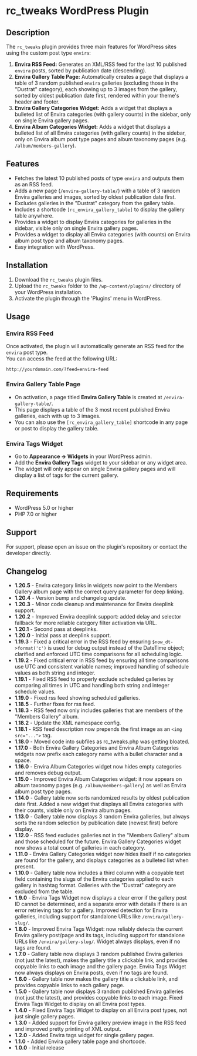 # rc_tweaks WordPress Plugin

## Description
The `rc_tweaks` plugin provides three main features for WordPress sites using the custom post type `envira`:

1. **Envira RSS Feed:** Generates an XML/RSS feed for the last 10 published `envira` posts, sorted by publication date (descending).
2. **Envira Gallery Table Page:** Automatically creates a page that displays a table of 3 random published `envira` galleries (excluding those in the "Dustrat" category), each showing up to 3 images from the gallery, sorted by oldest publication date first, rendered within your theme's header and footer.
3. **Envira Gallery Categories Widget:** Adds a widget that displays a bulleted list of Envira categories (with gallery counts) in the sidebar, only on single Envira gallery pages.
4. **Envira Album Categories Widget:** Adds a widget that displays a bulleted list of all Envira categories (with gallery counts) in the sidebar, only on Envira album post type pages and album taxonomy pages (e.g. `/album/members-gallery`).

## Features
- Fetches the latest 10 published posts of type `envira` and outputs them as an RSS feed.
- Adds a new page (`/envira-gallery-table/`) with a table of 3 random Envira galleries and images, sorted by oldest publication date first.
- Excludes galleries in the "Dustrat" category from the gallery table.
- Includes a shortcode `[rc_envira_gallery_table]` to display the gallery table anywhere.
- Provides a widget to display Envira categories for galleries in the sidebar, visible only on single Envira gallery pages.
- Provides a widget to display all Envira categories (with counts) on Envira album post type and album taxonomy pages.
- Easy integration with WordPress.

## Installation
1. Download the `rc_tweaks` plugin files.
2. Upload the `rc_tweaks` folder to the `/wp-content/plugins/` directory of your WordPress installation.
3. Activate the plugin through the 'Plugins' menu in WordPress.

## Usage

### Envira RSS Feed
Once activated, the plugin will automatically generate an RSS feed for the `envira` post type.  
You can access the feed at the following URL:
```
http://yourdomain.com/?feed=envira-feed
```

### Envira Gallery Table Page
- On activation, a page titled **Envira Gallery Table** is created at `/envira-gallery-table/`.
- This page displays a table of the 3 most recent published Envira galleries, each with up to 3 images.
- You can also use the `[rc_envira_gallery_table]` shortcode in any page or post to display the gallery table.

### Envira Tags Widget
- Go to **Appearance → Widgets** in your WordPress admin.
- Add the **Envira Gallery Tags** widget to your sidebar or any widget area.
- The widget will only appear on single Envira gallery pages and will display a list of tags for the current gallery.

## Requirements
- WordPress 5.0 or higher
- PHP 7.0 or higher

## Support
For support, please open an issue on the plugin's repository or contact the developer directly.

## Changelog
- **1.20.5** - Envira category links in widgets now point to the Members Gallery album page with the correct query parameter for deep linking.
- **1.20.4** - Version bump and changelog update.
- **1.20.3** - Minor code cleanup and maintenance for Envira deeplink support.
- **1.20.2** - Improved Envira deeplink support: added delay and selector fallback for more reliable category filter activation via URL.
- **1.20.1** - Second pass at deeplinks.
- **1.20.0** - Initial pass at deeplink support.
- **1.19.3** - Fixed a critical error in the RSS feed by ensuring `$now_dt->format('c')` is used for debug output instead of the DateTime object; clarified and enforced UTC time comparisons for all scheduling logic.
- **1.19.2** - Fixed critical error in RSS feed by ensuring all time comparisons use UTC and consistent variable names; improved handling of schedule values as both string and integer.
- **1.19.1** - Fixed RSS feed to properly exclude scheduled galleries by comparing all times in UTC and handling both string and integer schedule values.
- **1.19.0** - Fixed rss feed showing scheduled galleries.
- **1.18.5** - Further fixes for rss feed.
- **1.18.3** - RSS feed now only includes galleries that are members of the "Members Gallery" album.
- **1.18.2** - Update the XML namespace config.
- **1.18.1** - RSS feed description now prepends the first image as an `<img src="...">` tag.
- **1.18.0** - Moved code into subfiles as rc_tweaks.php was getting bloated.
- **1.17.0** - Both Envira Gallery Categories and Envira Album Categories widgets now prefix each category name with a bullet character and a space.
- **1.16.0** - Envira Album Categories widget now hides empty categories and removes debug output.
- **1.15.0** - Improved Envira Album Categories widget: it now appears on album taxonomy pages (e.g. `/album/members-gallery`) as well as Envira album post type pages.
- **1.14.0** - Gallery table now sorts randomized results by oldest publication date first. Added a new widget that displays all Envira categories with their counts, visible only on Envira album pages.
- **1.13.0** - Gallery table now displays 3 random Envira galleries, but always sorts the random selection by publication date (newest first) before display.
- **1.12.0** - RSS feed excludes galleries not in the "Members Gallery" album and those scheduled for the future. Envira Gallery Categories widget now shows a total count of galleries in each category.
- **1.11.0** - Envira Gallery Categories widget now hides itself if no categories are found for the gallery, and displays categories as a bulleted list when present.
- **1.10.0** - Gallery table now includes a third column with a copyable text field containing the slugs of the Envira categories applied to each gallery in hashtag format. Galleries with the "Dustrat" category are excluded from the table.
- **1.9.0** - Envira Tags Widget now displays a clear error if the gallery post ID cannot be determined, and a separate error with details if there is an error retrieving tags for a gallery. Improved detection for Envira galleries, including support for standalone URLs like `/envira/gallery-slug/`.
- **1.8.0** - Improved Envira Tags Widget: now reliably detects the current Envira gallery post/page and its tags, including support for standalone URLs like `/envira/gallery-slug/`. Widget always displays, even if no tags are found.
- **1.7.0** - Gallery table now displays 3 random published Envira galleries (not just the latest), makes the gallery title a clickable link, and provides copyable links to each image and the gallery page. Envira Tags Widget now always displays on Envira posts, even if no tags are found.
- **1.6.0** - Gallery table now makes the gallery title a clickable link, and provides copyable links to each gallery page.
- **1.5.0** - Gallery table now displays 3 random published Envira galleries (not just the latest), and provides copyable links to each image. Fixed Envira Tags Widget to display on all Envira post types.
- **1.4.0** - Fixed Envira Tags Widget to display on all Envira post types, not just single gallery pages.
- **1.3.0** - Added support for Envira gallery preview image in the RSS feed and improved pretty printing of XML output.
- **1.2.0** - Added Envira tags widget for single gallery pages.
- **1.1.0** - Added Envira gallery table page and shortcode.
- **1.0.0** - Initial release
